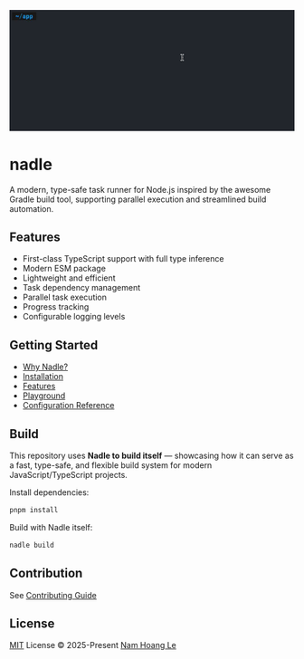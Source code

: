 ![Demo](./assets/demo.gif)

# nadle

A modern, type-safe task runner for Node.js inspired by the awesome Gradle build tool,
supporting parallel execution and streamlined build automation.

## Features

- First-class TypeScript support with full type inference
- Modern ESM package
- Lightweight and efficient
- Task dependency management
- Parallel task execution
- Progress tracking
- Configurable logging levels

## Getting Started

- [Why Nadle?](https://www.nadle.dev/docs/why-nadle)
- [Installation](https://www.nadle.dev/docs/getting-started/installation)
- [Features](https://www.nadle.dev/docs/getting-started/features)
- [Playground](https://www.nadle.dev/docs/getting-started/playground)
- [Configuration Reference](https://www.nadle.dev/docs/config-reference)

## Build

This repository uses **Nadle to build itself** — showcasing how it can serve as a fast, type-safe, and flexible build system for modern JavaScript/TypeScript projects.

Install dependencies:

```bash
pnpm install
```

Build with Nadle itself:

```bash
nadle build
```

## Contribution

See [Contributing Guide](https://github.com/nam-hle/nadle/blob/main/CONTRIBUTING.md)

## License

[MIT](./LICENSE) License © 2025-Present [Nam Hoang Le](https://github.com/nam-hle)
